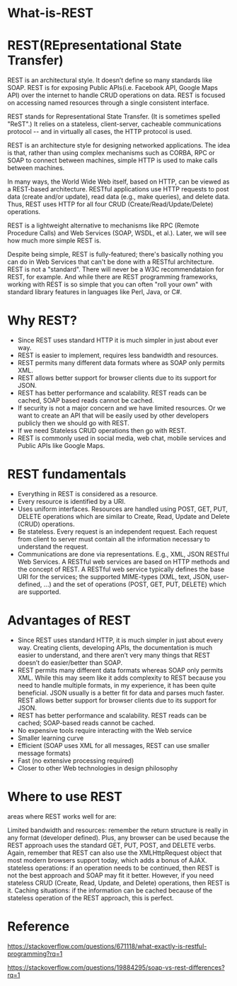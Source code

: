 # What-is-REST
# REST(REpresentational State Transfer)
REST is an architectural style. It doesn’t define so many standards like SOAP. REST is for exposing Public APIs(i.e. Facebook API, Google Maps API) over the internet to handle CRUD operations on data. REST is focused on accessing named resources through a single consistent interface.

REST stands for Representational State Transfer. (It is sometimes spelled "ReST".) It relies on a stateless, client-server, cacheable communications protocol -- and in virtually all cases, the HTTP protocol is used.

REST is an architecture style for designing networked applications. The idea is that, rather than using complex mechanisms such as CORBA, RPC or SOAP to connect between machines, simple HTTP is used to make calls between machines.

In many ways, the World Wide Web itself, based on HTTP, can be viewed as a REST-based architecture. RESTful applications use HTTP requests to post data (create and/or update), read data (e.g., make queries), and delete data. Thus, REST uses HTTP for all four CRUD (Create/Read/Update/Delete) operations.

REST is a lightweight alternative to mechanisms like RPC (Remote Procedure Calls) and Web Services (SOAP, WSDL, et al.). Later, we will see how much more simple REST is.

Despite being simple, REST is fully-featured; there's basically nothing you can do in Web Services that can't be done with a RESTful architecture. REST is not a "standard". There will never be a W3C recommendataion for REST, for example. And while there are REST programming frameworks, working with REST is so simple that you can often "roll your own" with standard library features in languages like Perl, Java, or C#.

# Why REST?
- Since REST uses standard HTTP it is much simpler in just about ever way.
- REST is easier to implement, requires less bandwidth and resources.
- REST permits many different data formats where as SOAP only permits XML.
- REST allows better support for browser clients due to its support for JSON.
- REST has better performance and scalability. REST reads can be cached, SOAP based reads cannot be cached.
- If security is not a major concern and we have limited resources. Or we want to create an API that will be easily used by other developers publicly then we should go with REST.
- If we need Stateless CRUD operations then go with REST.
- REST is commonly used in social media, web chat, mobile services and Public APIs like Google Maps.

# REST fundamentals
- Everything in REST is considered as a resource.
- Every resource is identified by a URI.
- Uses uniform interfaces. Resources are handled using POST, GET, PUT, DELETE operations which are similar to Create, Read, Update and Delete (CRUD) operations.
- Be stateless. Every request is an independent request. Each request from client to server must contain all the information necessary to understand the request.
- Communications are done via representations. E.g., XML, JSON RESTful Web Services. A RESTful web services are based on HTTP methods and the concept of REST. A RESTful web service typically defines the base URI for the services; the supported MIME-types (XML, text, JSON, user-defined, ...) and the set of operations (POST, GET, PUT, DELETE) which are supported.

# Advantages of REST
- Since REST uses standard HTTP, it is much simpler in just about every way. Creating clients, developing APIs, the documentation is much easier to understand, and there aren’t very many things that REST doesn’t do easier/better than SOAP.
- REST permits many different data formats whereas SOAP only permits XML. While this may seem like it adds complexity to REST because you need to handle multiple formats, in my experience, it has been quite beneficial. JSON usually is a better fit for data and parses much faster. REST allows better support for browser clients due to its support for JSON.
- REST has better performance and scalability. REST reads can be cached; SOAP-based reads cannot be cached.
- No expensive tools require interacting with the Web service
- Smaller learning curve
- Efficient (SOAP uses XML for all messages, REST can use smaller message formats)
- Fast (no extensive processing required)
- Closer to other Web technologies in design philosophy

# Where to use REST

areas where REST works well for are:

Limited bandwidth and resources: remember the return structure is really in any format (developer defined). Plus, any browser can be used because the REST approach uses the standard GET, PUT, POST, and DELETE verbs. Again, remember that REST can also use the XMLHttpRequest object that most modern browsers support today, which adds a bonus of AJAX.
stateless operations: if an operation needs to be continued, then REST is not the best approach and SOAP may fit it better. However, if you need stateless CRUD (Create, Read, Update, and Delete) operations, then REST is it.
Caching situations: if the information can be cached because of the stateless operation of the REST approach, this is perfect.

# Reference

https://stackoverflow.com/questions/671118/what-exactly-is-restful-programming?rq=1

https://stackoverflow.com/questions/19884295/soap-vs-rest-differences?rq=1
